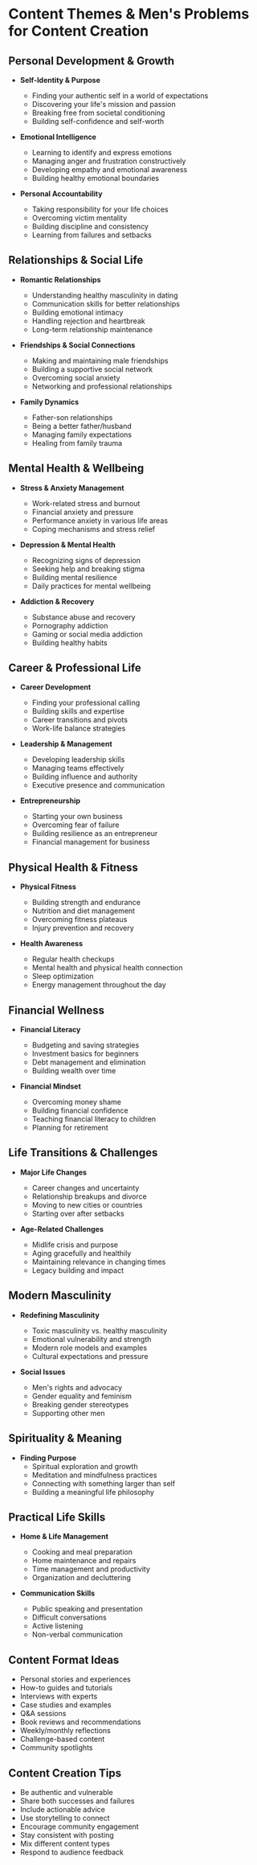 # Content Themes & Men's Problems for Content Creation

## Personal Development & Growth
- **Self-Identity & Purpose**
  - Finding your authentic self in a world of expectations
  - Discovering your life's mission and passion
  - Breaking free from societal conditioning
  - Building self-confidence and self-worth

- **Emotional Intelligence**
  - Learning to identify and express emotions
  - Managing anger and frustration constructively
  - Developing empathy and emotional awareness
  - Building healthy emotional boundaries

- **Personal Accountability**
  - Taking responsibility for your life choices
  - Overcoming victim mentality
  - Building discipline and consistency
  - Learning from failures and setbacks

## Relationships & Social Life
- **Romantic Relationships**
  - Understanding healthy masculinity in dating
  - Communication skills for better relationships
  - Building emotional intimacy
  - Handling rejection and heartbreak
  - Long-term relationship maintenance

- **Friendships & Social Connections**
  - Making and maintaining male friendships
  - Building a supportive social network
  - Overcoming social anxiety
  - Networking and professional relationships

- **Family Dynamics**
  - Father-son relationships
  - Being a better father/husband
  - Managing family expectations
  - Healing from family trauma

## Mental Health & Wellbeing
- **Stress & Anxiety Management**
  - Work-related stress and burnout
  - Financial anxiety and pressure
  - Performance anxiety in various life areas
  - Coping mechanisms and stress relief

- **Depression & Mental Health**
  - Recognizing signs of depression
  - Seeking help and breaking stigma
  - Building mental resilience
  - Daily practices for mental wellbeing

- **Addiction & Recovery**
  - Substance abuse and recovery
  - Pornography addiction
  - Gaming or social media addiction
  - Building healthy habits

## Career & Professional Life
- **Career Development**
  - Finding your professional calling
  - Building skills and expertise
  - Career transitions and pivots
  - Work-life balance strategies

- **Leadership & Management**
  - Developing leadership skills
  - Managing teams effectively
  - Building influence and authority
  - Executive presence and communication

- **Entrepreneurship**
  - Starting your own business
  - Overcoming fear of failure
  - Building resilience as an entrepreneur
  - Financial management for business

## Physical Health & Fitness
- **Physical Fitness**
  - Building strength and endurance
  - Nutrition and diet management
  - Overcoming fitness plateaus
  - Injury prevention and recovery

- **Health Awareness**
  - Regular health checkups
  - Mental health and physical health connection
  - Sleep optimization
  - Energy management throughout the day

## Financial Wellness
- **Financial Literacy**
  - Budgeting and saving strategies
  - Investment basics for beginners
  - Debt management and elimination
  - Building wealth over time

- **Financial Mindset**
  - Overcoming money shame
  - Building financial confidence
  - Teaching financial literacy to children
  - Planning for retirement

## Life Transitions & Challenges
- **Major Life Changes**
  - Career changes and uncertainty
  - Relationship breakups and divorce
  - Moving to new cities or countries
  - Starting over after setbacks

- **Age-Related Challenges**
  - Midlife crisis and purpose
  - Aging gracefully and healthily
  - Maintaining relevance in changing times
  - Legacy building and impact

## Modern Masculinity
- **Redefining Masculinity**
  - Toxic masculinity vs. healthy masculinity
  - Emotional vulnerability and strength
  - Modern role models and examples
  - Cultural expectations and pressure

- **Social Issues**
  - Men's rights and advocacy
  - Gender equality and feminism
  - Breaking gender stereotypes
  - Supporting other men

## Spirituality & Meaning
- **Finding Purpose**
  - Spiritual exploration and growth
  - Meditation and mindfulness practices
  - Connecting with something larger than self
  - Building a meaningful life philosophy

## Practical Life Skills
- **Home & Life Management**
  - Cooking and meal preparation
  - Home maintenance and repairs
  - Time management and productivity
  - Organization and decluttering

- **Communication Skills**
  - Public speaking and presentation
  - Difficult conversations
  - Active listening
  - Non-verbal communication

## Content Format Ideas
- Personal stories and experiences
- How-to guides and tutorials
- Interviews with experts
- Case studies and examples
- Q&A sessions
- Book reviews and recommendations
- Weekly/monthly reflections
- Challenge-based content
- Community spotlights

## Content Creation Tips
- Be authentic and vulnerable
- Share both successes and failures
- Include actionable advice
- Use storytelling to connect
- Encourage community engagement
- Stay consistent with posting
- Mix different content types
- Respond to audience feedback










